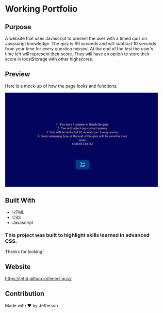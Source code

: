 # Working Portfolio

## Purpose
A website that uses Javascript to present the user with a timed quiz on Javascript knowledge. The quiz is 60 seconds and will subtract 10 seconds from your time for every question missed. At the end of the test the user's time left will represent their score. They will have an option to store their score in localStorage with other highscores.

## Preview
Here is a mock-up of how the page looks and functions.

<img src=./develop/README.jpg></img>

## Built With
* HTML
* CSS
* Javascript

### This project was built to highlight skills learned in advanced CSS. 
Thanks for looking!

## Website
https://jefid.github.io/timed-quiz/

## Contribution
Made with ❤️ by Jefferson